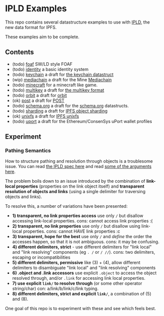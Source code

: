 # IPLD Examples

This repo contains several datastructure examples to use with [IPLD](//github.com/ipfs/specs/tree/master/ipld), the new data format for IPFS.

These examples aim to be complete.

## Contents

- (todo) [foaf](foaf) SW/LD style FOAF
- (todo) [identity](identity) a basic identity system
- (todo) [keychain](keychain) a draft for [the keychain datastruct](//github.com/ipfs/specs/tree/master/keychain)
- (wip) [mediachain](mediachain) a draft for the Mine [Mediachain](//medium.com/mine-labs/mediachain-483f49cbe37a)
- (todo) [minecraft](minecraft) for a minecraft like game.
- (todo) [multikey](multikey) a draft for [the multikey format](//github.com/jbenet/multikey)
- (todo) [orbit](orbit) a draft for [orbit](//github.com/haadcode/anonymous-networks)
- (ok) [post](post) a draft for [POST](//github.com/ipfs/POST)
- (todo) [schema.org](schema.org) a draft for the [schema.org](//schema.org) datastructs.
- (todo) [sharding](sharding) a draft for [IPFS object sharding](//github.com/ipfs/notes/issues/76)
- (ok) [unixfs](unixfs) a draft for [IPFS unixfs](//github.com/ipfs/specs/tree/master/unixfs)
- (todo) [uport](uport) a draft for the Ethereum/ConsenSys uPort wallet profiles


## Experiment

### Pathing Semantics

How to structure pathing and resolution through objects is a troublesome issue. You can read [the IPLD spec here](https://github.com/ipfs/specs/blob/ipld-spec/merkledag/ipld.md) and read [some of the arguments here](https://github.com/ipfs/specs/pull/37).

The problem boils down to an issue introduced by the combination of **link-local properties** (properties on the link object itself) and **transparent resolution of objects and links** (using a single delimiter for traversing objects and links).

To resolve this, a number of variations have been presented:

- **1) transparent, no link properties access** use only `/` but disallow accessing link-local properties. cons: cannot access link properties :(
- **2) transparent, no link properties** use only `/` but disallow using link-local properties. cons: cannot HAVE link properties :c
- **3) transparent, hope for the best** use only `/` and _define_ the order the accesses happen, so that it is not ambiguous. cons: it may be confusing.
- **4) different delimiters, strict** - use different delimiters for "link local" and "link resolving" components (eg `. /` or `/ //`). cons: two delimiters, escaping or incompatibilities
- **5) different delimiters, permissive** like (3) + (4), allow different delimiters to disambiguate "link local" and "link resolving" components
- **6) .object and .link accessors** use explicit `.object` to access the object resolved through, and/or `.link` for accessing link local properties.
- **7) use explicit `link/` to resolve through** (or some other operator string/char) con: a/link/b/link/c/link typing.
- **8) different delimiters, strict and explicit `link/`**, a combination of (5) and (8).

One goal of this repo is to experiment with these and see which feels best.
